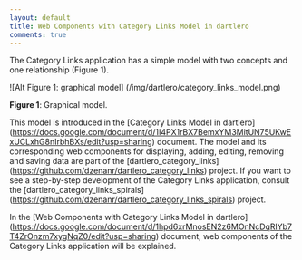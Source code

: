 ```yaml
---
layout: default
title: Web Components with Category Links Model in dartlero
comments: true
---
```


The Category Links application has a simple model with two concepts and one relationship (Figure 1).

![Alt Figure 1: graphical model] (/img/dartlero/category_links_model.png)

**Figure 1**: Graphical model.

This model is introduced in the [Category Links Model in dartlero] (https://docs.google.com/document/d/1I4PX1rBX7BemxYM3MitUN75UKwExUCLxhG8nIrbhBXs/edit?usp=sharing) document. The model and its corresponding web components for displaying, adding, editing, removing and saving data are part of the [dartlero_category_links] (https://github.com/dzenanr/dartlero_category_links) project. If you want to see a step-by-step development of the Category Links application, consult the [dartlero_category_links_spirals] (https://github.com/dzenanr/dartlero_category_links_spirals) project.

In the [Web Components with Category Links Model in dartlero] (https://docs.google.com/document/d/1hpd6xrMnosEN2z6MOnNcDqRlYb7T4ZrOnzm7xygNqZ0/edit?usp=sharing) document, web components of the Category Links application will be explained. 



